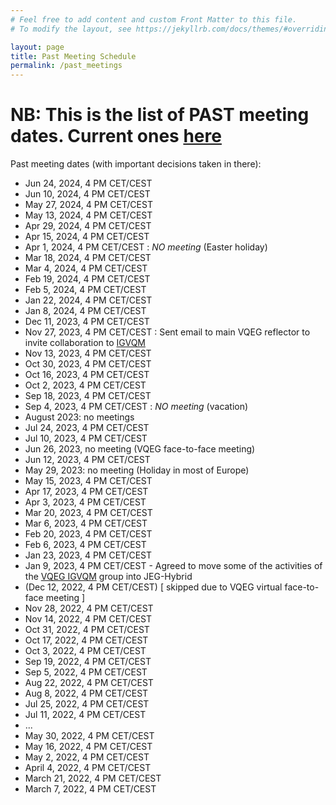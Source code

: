 ```yaml
---
# Feel free to add content and custom Front Matter to this file.
# To modify the layout, see https://jekyllrb.com/docs/themes/#overriding-theme-defaults

layout: page
title: Past Meeting Schedule
permalink: /past_meetings
---
```


# NB: This is the list of PAST meeting dates. Current ones [here]({{site.baseurl}}/meetings)

Past meeting dates (with important decisions taken in there):

* Jun 24, 2024, 4 PM CET/CEST
* Jun 10, 2024, 4 PM CET/CEST
* May 27, 2024, 4 PM CET/CEST
* May 13, 2024, 4 PM CET/CEST
* Apr 29, 2024, 4 PM CET/CEST
* Apr 15, 2024, 4 PM CET/CEST
* Apr 1, 2024, 4 PM CET/CEST : *NO meeting* (Easter holiday)
* Mar 18, 2024, 4 PM CET/CEST
* Mar 4, 2024, 4 PM CET/CEST
* Feb 19, 2024, 4 PM CET/CEST
* Feb 5, 2024, 4 PM CET/CEST
* Jan 22, 2024, 4 PM CET/CEST
* Jan 8, 2024, 4 PM CET/CEST
* Dec 11, 2023, 4 PM CET/CEST
* Nov 27, 2023, 4 PM CET/CEST : Sent email to main VQEG reflector to invite collaboration to [IGVQM]({{site.baseurl}}/igvqm)
* Nov 13, 2023, 4 PM CET/CEST
* Oct 30, 2023, 4 PM CET/CEST
* Oct 16, 2023, 4 PM CET/CEST
* Oct 2, 2023, 4 PM CET/CEST
* Sep 18, 2023, 4 PM CET/CEST
* Sep 4, 2023, 4 PM CET/CEST : *NO meeting* (vacation)
* August 2023: no meetings
* Jul 24, 2023, 4 PM CET/CEST
* Jul 10, 2023, 4 PM CET/CEST
* Jun 26, 2023, no meeting (VQEG face-to-face meeting)
* Jun 12, 2023, 4 PM CET/CEST
* May 29, 2023: no meeting (Holiday in most of Europe)
* May 15, 2023, 4 PM CET/CEST
* Apr 17, 2023, 4 PM CET/CEST
* Apr 3, 2023, 4 PM CET/CEST
* Mar 20, 2023, 4 PM CET/CEST
* Mar 6, 2023, 4 PM CET/CEST
* Feb 20, 2023, 4 PM CET/CEST
* Feb 6, 2023, 4 PM CET/CEST
* Jan 23, 2023, 4 PM CET/CEST
* Jan 9, 2023, 4 PM CET/CEST - Agreed to move some of the activities of the [VQEG IGVQM](https://www.vqeg.org/projects/implementer-s-guide-to-video-quality-metrics-igvqm/) group into JEG-Hybrid
* (Dec 12, 2022, 4 PM CET/CEST) [ skipped due to VQEG virtual face-to-face meeting ]
* Nov 28, 2022, 4 PM CET/CEST
* Nov 14, 2022, 4 PM CET/CEST
* Oct 31, 2022, 4 PM CET/CEST
* Oct 17, 2022, 4 PM CET/CEST
* Oct 3, 2022, 4 PM CET/CEST
* Sep 19, 2022, 4 PM CET/CEST
* Sep 5, 2022, 4 PM CET/CEST
* Aug 22, 2022, 4 PM CET/CEST
* Aug 8, 2022, 4 PM CET/CEST
* Jul 25, 2022, 4 PM CET/CEST
* Jul 11, 2022, 4 PM CET/CEST
* ...
* May 30, 2022, 4 PM CET/CEST
* May 16, 2022, 4 PM CET/CEST
* May 2, 2022, 4 PM CET/CEST
* April 4, 2022, 4 PM CET/CEST
* March 21, 2022, 4 PM CET/CEST
* March 7, 2022, 4 PM CET/CEST

